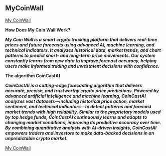 ## MyCoinWall
[My CoinWall](https://https://mycoinwall.com)


**How Does My Coin Wall Work?**

***My Coin Wall is a smart crypto tracking platform that delivers real-time prices and future forecasts using advanced AI, machine learning, and technical indicators. It analyzes historical data, market trends, and chart patterns to predict short- and long-term price movements. Our system constantly learns from new data to improve forecast accuracy, helping users make informed trading and investment decisions with confidence.***

**The algorithm CoinCastAI**

***CoinCastAI is a cutting-edge forecasting algorithm that delivers accurate, precise, and trustworthy crypto price predictions. Powered by advanced artificial intelligence and machine learning, CoinCastAI analyzes vast datasets—including historical price action, market sentiment, and technical indicators—to detect patterns and forecast market trends with high reliability. Similar to the proprietary models used by top hedge funds, CoinCastAI continuously learns and adapts to changing market conditions, improving its predictive accuracy over time. By combining quantitative analysis with AI-driven insights, CoinCastAI empowers traders and investors to make data-backed decisions in an unpredictable crypto market.***

[My CoinWall](https://https://mycoinwall.com)


